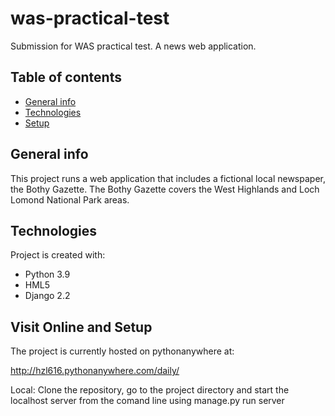 # was-practical-test
Submission for WAS practical test. A news web application.

## Table of contents
* [General info](#general-info)
* [Technologies](#technologies)
* [Setup](#setup)

## General info
This project runs a web application that includes a fictional local newspaper, the Bothy Gazette. 
The Bothy Gazette covers the West Highlands and Loch Lomond National Park areas.
	
## Technologies
Project is created with:
* Python 3.9
* HML5
* Django 2.2
	
## Visit Online and Setup
The project is currently hosted on pythonanywhere at:

http://hzl616.pythonanywhere.com/daily/


Local:
Clone the repository, go to the project directory and start the localhost server from the comand line using
manage.py run server


